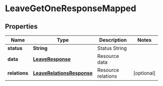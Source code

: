 

# LeaveGetOneResponseMapped


## Properties

| Name | Type | Description | Notes |
|------------ | ------------- | ------------- | -------------|
|**status** | **String** | Status String |  |
|**data** | [**LeaveResponse**](LeaveResponse.md) | Resource data |  |
|**relations** | [**LeaveRelationsResponse**](LeaveRelationsResponse.md) | Resource relations |  [optional] |



